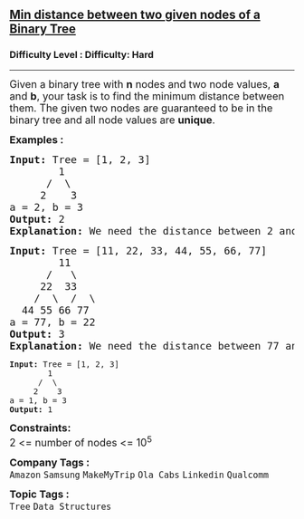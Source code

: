 <h2><a href="https://www.geeksforgeeks.org/problems/min-distance-between-two-given-nodes-of-a-binary-tree/1?page=1&difficulty=Hard&sortBy=submissions">Min distance between two given nodes of a Binary Tree</a></h2><h3>Difficulty Level : Difficulty: Hard</h3><hr><div class="problems_problem_content__Xm_eO"><p><span style="font-size: 18px;">Given a binary tree with <strong>n</strong> nodes and two node values, <strong>a</strong> and <strong>b</strong>, your task is to find the minimum distance between them. The given two nodes are guaranteed to be in the binary tree and all node values are <strong>unique</strong>.<br></span></p>
<p><span style="font-size: 18px;"><strong>Examples :</strong></span></p>
<pre><span style="font-size: 18px;"><strong>Input: </strong>Tree = [1, 2, 3]<strong>
&nbsp;       </strong>1
&nbsp;     /  \
&nbsp;    2    3
a = 2, b = 3
<strong>Output: </strong>2<strong>
Explanation: </strong>We need the distance between 2 and 3. Being at node 2, we need to take two steps ahead in order to reach node 3. The path followed will be: 2 -&gt; 1 -&gt; 3. Hence, the result is 2. </span></pre>
<pre><span style="font-size: 18px;"><strong>Input: </strong>Tree = [11, 22, 33, 44, 55, 66, 77]<strong>
&nbsp;       </strong>11
&nbsp;     /   \
&nbsp;    22  33<br>    /  \  /  \<br>  44 55 66 77
a = 77, b = 22
<strong>Output: </strong>3<strong>
Explanation: </strong>We need the distance between 77 and 22. Being at node 77, we need to take three steps ahead in order to reach node 22. The path followed will be: 77 -&gt; 33 -&gt; 11 -&gt; 22. Hence, the result is 3.<br></span></pre>
<pre><strong>Input: </strong>Tree = [1, 2, 3]<strong>
&nbsp;       </strong>1
&nbsp;     /  \
&nbsp;    2    3
a = 1, b = 3
<strong>Output: </strong>1</pre>
<p dir="ltr"><span style="font-size: 18px;"><strong>Constraints:</strong><br>2 &lt;= number of nodes &lt;= 10<sup>5</sup><br></span></p></div><p><span style=font-size:18px><strong>Company Tags : </strong><br><code>Amazon</code>&nbsp;<code>Samsung</code>&nbsp;<code>MakeMyTrip</code>&nbsp;<code>Ola Cabs</code>&nbsp;<code>Linkedin</code>&nbsp;<code>Qualcomm</code>&nbsp;<br><p><span style=font-size:18px><strong>Topic Tags : </strong><br><code>Tree</code>&nbsp;<code>Data Structures</code>&nbsp;
